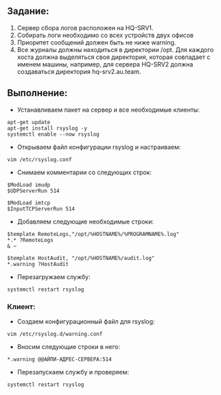 ## Задание:
1) Сервер сбора логов расположен на HQ-SRV1. 
2) Собирать логи необходимо со всех устройств двух офисов 
3) Приоритет сообщений должен быть не ниже warning. 
4) Все журналы должны находиться в директории /opt. Для каждого хоста должна выделяться своя директория, которая совпадает с именем машины, например, для сервера HQ-SRV2 должна создаваться директория hq-srv2.au.team.
## Выполнение:

- Устанавливаем пакет на сервер и все необходимые клиенты:
```
apt-get update
apt-get install rsyslog -y
systemctl enable --now rsyslog
```
- Открываем файл конфигурации rsyslog и настраиваем:
```
vim /etc/rsyslog.conf
```
- Снимаем комментарии со следующих строк:
```
$ModLoad imudp
$UDPServerRun 514

$ModLoad imtcp
$InputTCPServerRun 514
```
- Добавляем следующие необходимые строки:
```
$template RemoteLogs,"/opt/%HOSTNAME%/%PROGRAMNAME%.log"  
*.* ?RemoteLogs  
& ~

$template HostAudit, "/opt/%HOSTNAME%/audit.log"  
*.warning ?HostAudit
```
- Перезагружаем службу:
```
systemctl restart rsyslog
```
### Клиент:
- Создаем конфигурационный файл для rsyslog:
```
vim /etc/rsyslog.d/warning.conf
```
- Вносим следующие строки в него:
```
*.warning @@АЙПИ-АДРЕС-СЕРВЕРА:514
```
- Перезапускаем службу и проверяем:
```
systemctl restart rsyslog
```
